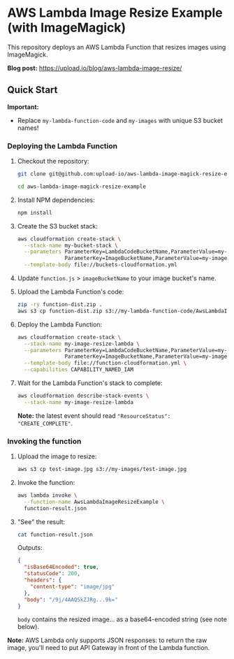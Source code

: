 # AWS Lambda Image Resize Example (with ImageMagick)

This repository deploys an AWS Lambda Function that resizes images using ImageMagick.

**Blog post:** https://upload.io/blog/aws-lambda-image-resize/

## Quick Start

**Important:** 

- Replace `my-lambda-function-code` and `my-images` with unique S3 bucket names!

### Deploying the Lambda Function

1. Checkout the repository:
 
   ```bash
   git clone git@github.com:upload-io/aws-lambda-image-magick-resize-example.git
   
   cd aws-lambda-image-magick-resize-example
   ```

2. Install NPM dependencies:

   ```bash
   npm install
   ```

3. Create the S3 bucket stack:

   ```bash
   aws cloudformation create-stack \
     --stack-name my-bucket-stack \
     --parameters ParameterKey=LambdaCodeBucketName,ParameterValue=my-lambda-function-code \
                  ParameterKey=ImageBucketName,ParameterValue=my-images \
     --template-body file://buckets-cloudformation.yml
   ```

4. Update `function.js` > `imageBucketName` to your image bucket's name.

5. Upload the Lambda Function's code:
   
   ```bash
   zip -ry function-dist.zip .
   aws s3 cp function-dist.zip s3://my-lambda-function-code/AwsLambdaImageResizeExample.zip
   ```

6. Deploy the Lambda Function:

   ```bash
   aws cloudformation create-stack \
     --stack-name my-image-resize-lambda \
     --parameters ParameterKey=LambdaCodeBucketName,ParameterValue=my-lambda-function-code \
                  ParameterKey=ImageBucketName,ParameterValue=my-images \
     --template-body file://function-cloudformation.yml \
     --capabilities CAPABILITY_NAMED_IAM
   ```

7. Wait for the Lambda Function's stack to complete:

   ```bash
   aws cloudformation describe-stack-events \
     --stack-name my-image-resize-lambda
   ```
   
   **Note:** the latest event should read `"ResourceStatus": "CREATE_COMPLETE"`.
   
### Invoking the function

1. Upload the image to resize:

   ```bash
   aws s3 cp test-image.jpg s3://my-images/test-image.jpg
   ```

2. Invoke the function:

   ```bash
   aws lambda invoke \
     --function-name AwsLambdaImageResizeExample \
     function-result.json
   ```

3. "See" the result:

   ```bash
   cat function-result.json
   ```
   
   Outputs:

   ```json
   {
     "isBase64Encoded": true,
     "statusCode": 200,
     "headers": {
       "content-type": "image/jpg"
     },
     "body": "/9j/4AAQSkZJRg...9k="
   }
   ```
   
   `body` contains the resized image... as a base64-encoded string (see note below).

**Note:** AWS Lambda only supports JSON responses: to return the raw image, you'll need to put API Gateway in front of the Lambda function.
